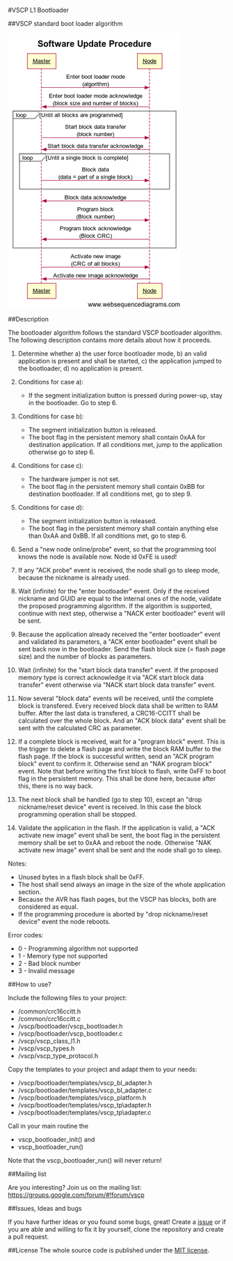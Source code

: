 #VSCP L1 Bootloader

##VSCP standard boot loader algorithm

![VSCP standard boot loader algorithm](https://github.com/BlueAndi/vscp-framework/blob/master/vscp/bootloader/vscp_std_boot_loader_algorithm.png)

##Description

The bootloader algorithm follows the standard VSCP bootloader algorithm. The following
description contains more details about how it proceeds.

1. Determine whether
    a) the user force bootloader mode,
    b) an valid application is present and shall be started,
    c) the application jumped to the bootloader,
    d) no application is present.

2. Conditions for case a):
    - If the segment initialization button is pressed during power-up, stay in the bootloader.
    Go to step 6.

3. Conditions for case b):
    - The segment initialization button is released.
    - The boot flag in the persistent memory shall contain 0xAA for destination application.
    If all conditions met, jump to the application otherwise go to step 6.

4. Conditions for case c):
    - The hardware jumper is not set.
    - The boot flag in the persistent memory shall contain 0xBB for destination bootloader.
    If all conditions met, go to step 9.

5. Conditions for case d):
    - The segment initialization button is released.
    - The boot flag in the persistent memory shall contain anything else than 0xAA and 0xBB.
    If all conditions met, go to step 6.

6. Send a "new node online/probe" event, so that the programming tool knows the node is available now.
    Node id 0xFE is used!

7. If any "ACK probe" event is received, the node shall go to sleep mode, because the
    nickname is already used.

8. Wait (infinite) for the "enter bootloader" event. Only if the received nickname
    and GUID are equal to the internal ones of the node, validate the proposed programming
    algorithm.
    If the algorithm is supported, continue with next step, otherwise a
    "NACK enter bootloader" event will be sent.

9. Because the application already received the "enter bootloader" event and validated its
    parameters, a "ACK enter bootloader" event shall be sent back now in the bootloader.
    Send the flash block size (= flash page size) and the number of blocks as parameters.

10. Wait (infinite) for the "start block data transfer" event. If the proposed memory type
    is correct acknowledge it via "ACK start block data transfer" event otherwise via
    "NACK start block data transfer" event.

11. Now several "block data" events will be received, until the complete block is transfered.
    Every received block data shall be written to RAM buffer. After the last data is transfered,
    a CRC16-CCITT shall be calculated over the whole block. And an "ACK block data" event shall
    be sent with the calculated CRC as parameter.

12. If a complete block is received, wait for a "program block" event. This is the
    trigger to delete a flash page and write the block RAM buffer to the flash page.
    If the block is successful written, send an "ACK program block" event to confirm it.
    Otherwise send an "NAK program block" event.
    Note that before writing the first block to flash, write 0xFF to boot flag in the persistent memory. 
    This shall be done here, because after this, there is no way back.

13. The next block shall be handled (go to step 10), except an "drop nickname/reset device" event
    is received. In this case the block programming operation shall be stopped.

14. Validate the application in the flash.
    If the application is valid, a "ACK activate new image" event shall be sent, the boot flag
    in the persistent memory shall be set to 0xAA and reboot the node.
    Otherwise "NAK activate new image" event shall be sent and the node shall go to sleep.

Notes:
* Unused bytes in a flash block shall be 0xFF.
* The host shall send always an image in the size of the whole application section.
* Because the AVR has flash pages, but the VSCP has blocks, both are considered as equal.
* If the programming procedure is aborted by "drop nickname/reset device" event
  the node reboots.

Error codes:
* 0 - Programming algorithm not supported
* 1 - Memory type not supported
* 2 - Bad block number
* 3 - Invalid message

##How to use?

Include the following files to your project:
* /common/crc16ccitt.h
* /common/crc16ccitt.c
* /vscp/bootloader/vscp\_bootloader.h
* /vscp/bootloader/vscp\_bootloader.c
* /vscp/vscp\_class\_l1.h
* /vscp/vscp\_types.h
* /vscp/vscp\_type_protocol.h

Copy the templates to your project and adapt them to your needs:
* /vscp/bootloader/templates/vscp\_bl\_adapter.h
* /vscp/bootloader/templates/vscp\_bl\_adapter.c
* /vscp/bootloader/templates/vscp\_platform.h
* /vscp/bootloader/templates/vscp\_tp\adapter.h
* /vscp/bootloader/templates/vscp\_tp\adapter.c

Call in your main routine the
* vscp\_bootloader\_init() and
* vscp\_bootloader\_run()

Note that the vscp\_bootloader\_run() will never return!

##Mailing list

Are you interesting? Join us on the mailing list: https://groups.google.com/forum/#!forum/vscp

##Issues, Ideas and bugs

If you have further ideas or you found some bugs, great! Create a [issue](https://github.com/BlueAndi/vscp-framework/issues) or if
you are able and willing to fix it by yourself, clone the repository and create a pull request.

##License
The whole source code is published under the [MIT license](http://choosealicense.com/licenses/mit/).

